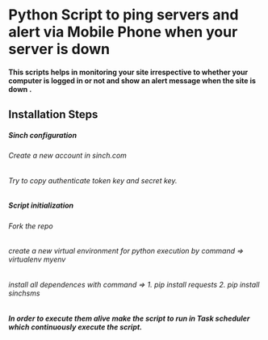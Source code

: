 # Python Script to ping servers and alert via Mobile Phone when your server is down 

#### This scripts helps in monitoring your site irrespective to whether your computer is logged in or not and show an alert message when the site is down .

## Installation Steps 
##### Sinch configuration 
###### Create a new account in sinch.com 
###### Try to copy authenticate token key and secret key.
##### Script initialization
###### Fork the repo 
###### create a new virtual environment for python execution by command => virtualenv myenv
###### install all dependences with command => 1. pip install requests 2. pip install sinchsms
##### In order to execute them alive make the script to run in Task scheduler which continuously execute the script. 
